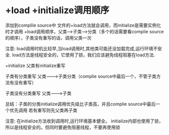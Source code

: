 #  +load   +initialize调用顺序




添加到complile source中 文件的+load方法就会调用，而initialize是需要实例化时才调用
+load调用顺序，父类-->子类-->分类（多个的话需要看complie source的顺序），子类没有重写的话，调用父类一次

注意:
load调用时机比较早,当load调用时,其他类可能还没加载完成,运行环境不安全.
load方法是线程安全的，它使用了锁，我们应该避免线程阻塞在load方法.

+initialize 
父类有initialize重写

子类有分类重写
父类--->子类分类（complie source中最后一个，不管子类方法有没有重写）

子类没有分类重写
父类--->子类

总结：子类的分类initialize调用优先级比子类高，并且complie source中最后一个优先调用
若有重写则先父类再子类

注意:
在initialize方法收到调用时,运行环境基本健全。
initialize内部也使用了锁，所以是线程安全的。但同时要避免阻塞线程，不要再使用锁


